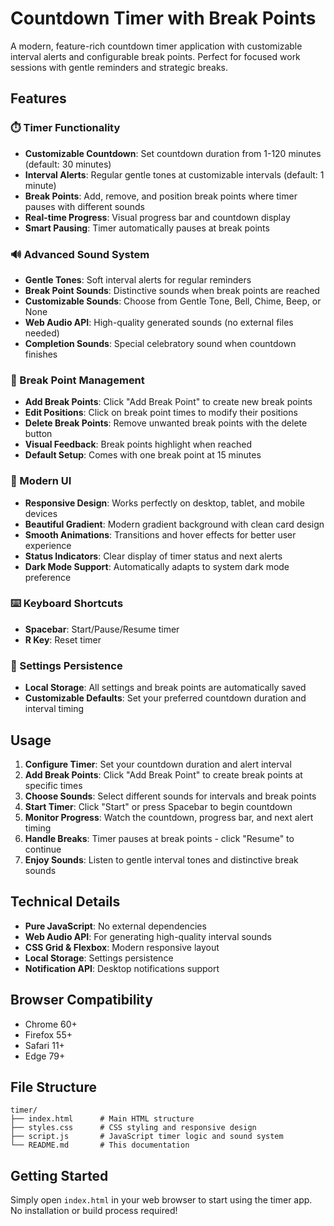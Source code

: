 # Countdown Timer with Break Points

A modern, feature-rich countdown timer application with customizable interval alerts and configurable break points. Perfect for focused work sessions with gentle reminders and strategic breaks.

## Features

### ⏱️ Timer Functionality
- **Customizable Countdown**: Set countdown duration from 1-120 minutes (default: 30 minutes)
- **Interval Alerts**: Regular gentle tones at customizable intervals (default: 1 minute)
- **Break Points**: Add, remove, and position break points where timer pauses with different sounds
- **Real-time Progress**: Visual progress bar and countdown display
- **Smart Pausing**: Timer automatically pauses at break points

### 🔊 Advanced Sound System
- **Gentle Tones**: Soft interval alerts for regular reminders
- **Break Point Sounds**: Distinctive sounds when break points are reached
- **Customizable Sounds**: Choose from Gentle Tone, Bell, Chime, Beep, or None
- **Web Audio API**: High-quality generated sounds (no external files needed)
- **Completion Sounds**: Special celebratory sound when countdown finishes

### 🎯 Break Point Management
- **Add Break Points**: Click "Add Break Point" to create new break points
- **Edit Positions**: Click on break point times to modify their positions
- **Delete Break Points**: Remove unwanted break points with the delete button
- **Visual Feedback**: Break points highlight when reached
- **Default Setup**: Comes with one break point at 15 minutes

### 🎨 Modern UI
- **Responsive Design**: Works perfectly on desktop, tablet, and mobile devices
- **Beautiful Gradient**: Modern gradient background with clean card design
- **Smooth Animations**: Transitions and hover effects for better user experience
- **Status Indicators**: Clear display of timer status and next alerts
- **Dark Mode Support**: Automatically adapts to system dark mode preference

### ⌨️ Keyboard Shortcuts
- **Spacebar**: Start/Pause/Resume timer
- **R Key**: Reset timer

### 💾 Settings Persistence
- **Local Storage**: All settings and break points are automatically saved
- **Customizable Defaults**: Set your preferred countdown duration and interval timing

## Usage

1. **Configure Timer**: Set your countdown duration and alert interval
2. **Add Break Points**: Click "Add Break Point" to create break points at specific times
3. **Choose Sounds**: Select different sounds for intervals and break points
4. **Start Timer**: Click "Start" or press Spacebar to begin countdown
5. **Monitor Progress**: Watch the countdown, progress bar, and next alert timing
6. **Handle Breaks**: Timer pauses at break points - click "Resume" to continue
7. **Enjoy Sounds**: Listen to gentle interval tones and distinctive break sounds

## Technical Details

- **Pure JavaScript**: No external dependencies
- **Web Audio API**: For generating high-quality interval sounds
- **CSS Grid & Flexbox**: Modern responsive layout
- **Local Storage**: Settings persistence
- **Notification API**: Desktop notifications support

## Browser Compatibility

- Chrome 60+
- Firefox 55+
- Safari 11+
- Edge 79+

## File Structure

```
timer/
├── index.html      # Main HTML structure
├── styles.css      # CSS styling and responsive design
├── script.js       # JavaScript timer logic and sound system
└── README.md       # This documentation
```

## Getting Started

Simply open `index.html` in your web browser to start using the timer app. No installation or build process required!
